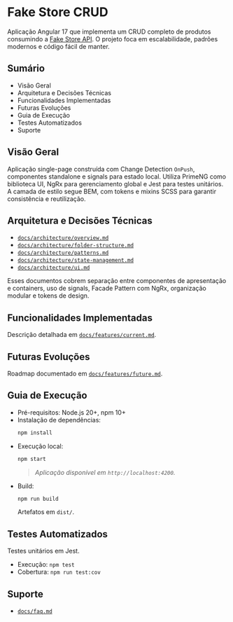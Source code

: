 # Fake Store CRUD

Aplicação Angular 17 que implementa um CRUD completo de produtos consumindo a [Fake Store API](https://fakestoreapi.com). O projeto foca em escalabilidade, padrões modernos e código fácil de manter.

## Sumário

- Visão Geral
- Arquitetura e Decisões Técnicas
- Funcionalidades Implementadas
- Futuras Evoluções
- Guia de Execução
- Testes Automatizados
- Suporte

## Visão Geral

Aplicação single-page construída com Change Detection `OnPush`, componentes standalone e signals para estado local. Utiliza PrimeNG como biblioteca UI, NgRx para gerenciamento global e Jest para testes unitários. A camada de estilo segue BEM, com tokens e mixins SCSS para garantir consistência e reutilização.

## Arquitetura e Decisões Técnicas

- [`docs/architecture/overview.md`](docs/architecture/overview.md)
- [`docs/architecture/folder-structure.md`](docs/architecture/folder-structure.md)
- [`docs/architecture/patterns.md`](docs/architecture/patterns.md)
- [`docs/architecture/state-management.md`](docs/architecture/state-management.md)
- [`docs/architecture/ui.md`](docs/architecture/ui.md)

Esses documentos cobrem separação entre componentes de apresentação e containers, uso de signals, Facade Pattern com NgRx, organização modular e tokens de design.

## Funcionalidades Implementadas

Descrição detalhada em [`docs/features/current.md`](docs/features/current.md).

## Futuras Evoluções

Roadmap documentado em [`docs/features/future.md`](docs/features/future.md).

## Guia de Execução

- Pré-requisitos: Node.js 20+, npm 10+
- Instalação de dependências:
  ```bash
  npm install
  ```
- Execução local:
  ```bash
  npm start
  ```
  > _Aplicação disponível em `http://localhost:4200`._
- Build:
  ```bash
  npm run build
  ```
  Artefatos em `dist/`.

## Testes Automatizados

Testes unitários em Jest.

- Execução: `npm test`
- Cobertura: `npm run test:cov`

## Suporte

- [`docs/faq.md`](docs/faq.md)
